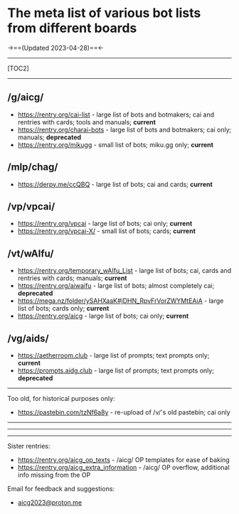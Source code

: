 # The meta list of various bot lists from different boards
->==(Updated 2023-04-28)==<-
***
[TOC2]
***
## /g/aicg/
- https://rentry.org/cai-list - large list of bots and botmakers; cai and rentries with cards; tools and manuals; **current**
- https://rentry.org/charai-bots - large list of bots and botmakers; cai only; manuals; **deprecated**
- https://rentry.org/mikugg - small list of bots; miku\.gg only; **current**
## /mlp/chag/
- https://derpy.me/ccQBQ - large list of bots; cai and cards; **current**
## /vp/vpcai/
- https://rentry.org/vpcai - large list of bots; cai only; **current**
- https://rentry.org/vpcai-X/ - small list of bots; cards; **current**
## /vt/wAIfu/
- https://rentry.org/temporary_wAIfu_List - large list of bots; cai, cards and rentries with cards; manuals; **current**
- https://rentry.org/aiwaifu - large list of bots; almost completely cai; **deprecated**
- https://mega.nz/folder/ySAHXaaK#jDHN_RpvFrVorZWYMtEAiA - large list of bots; cards only; **current**
- https://rentry.org/aicg - large list of bots; cai only; **current**
## /vg/aids/
- https://aetherroom.club - large list of prompts; text prompts only; **current**
- https://prompts.aidg.club - large list of prompts; text prompts only; **deprecated**

***
Too old, for historical purposes only:
- https://pastebin.com/tzNf6a8y - re-upload of /v/'s old pastebin; cai only
***
***
***
Sister rentries:
- https://rentry.org/aicg_op_texts - /aicg/ OP templates for ease of baking
- https://rentry.org/aicg_extra_information - /aicg/ OP overflow, additional info missing from the OP

Email for feedback and suggestions:
- aicg2023@proton.me
